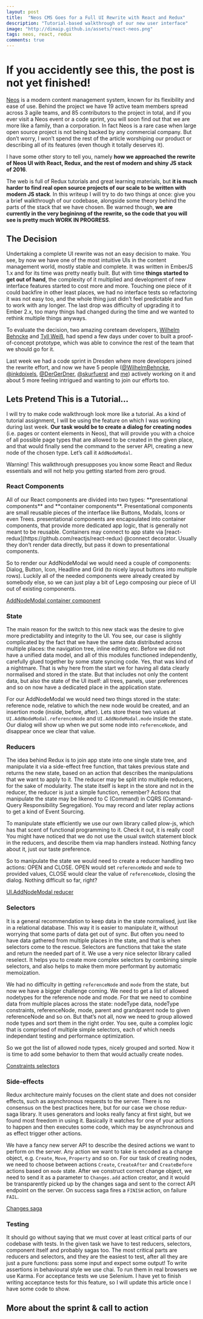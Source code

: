 ```yaml
---
layout: post
title:  "Neos CMS Goes for a Full UI Rewrite with React and Redux"
description: "Tutorial-based walkthrough of our new user interface"
image: "http://dimaip.github.io/assets/react-neos.png"
tags: neos, react, redux
comments: true
---
```


# If you accidently see this, the post is not yet finished!

[Neos](https://neos.io) is a modern content management system, known for its flexibility and ease of use. Behind the project we have 19 active team members spread across 3 agile teams, and 85 contributors to the project in total, and if you ever visit a Neos event or a code sprint, you will soon find out that we are more like a family, than a corporation. In fact Neos is a rare case when large open source project is not being backed by any commercial company.
But don’t worry, I won’t spend the rest of the article worshiping our product or describing all of its features (even though it totally deserves it). 

I have some other story to tell you, namely **how we approached the rewrite of Neos UI with React, Redux, and the rest of modern and shiny JS stack of 2016**.

The web is full of Redux tutorials and great learning materials, but **it is much harder to find real open source projects of our scale to be written with modern JS stack**. In this writeup I will try to do two things at once: give you a brief walkthrough of our codebase, alongside some theory behind the parts of the stack that we have chosen. Be warned though, **we are currently in the very begininng of the rewrite, so the code that you will see is pretty much WORK IN PROGRESS**.

## The Decision

Undertaking a complete UI rewrite was not an easy decision to make. You see, by now we have one of the most intuitive UIs in the content management world, mostly stable and complete. It was written in EmberJS 1.x and for its time was pretty neatly built. But with time **things started to get out of hand**, the complexity of it multiplied and development of new interface features started to cost more and more. Touching one piece of it could backfire in other least places, we had no interface tests so refactoring it was not easy too, and the whole thing just didn’t feel predictable and fun to work with any longer. The last drop was difficulty of upgrading it to Ember 2.x, too many things had changed during the time and we wanted to rethink multiple things anyways.

To evaluate the decision, two amazing coreteam developers, [Wilhelm Behncke](https://twitter.com/WilhelmBehncke) and [Tyll Weiß](https://twitter.com/inkdpixels), had spend a few days under cover to built a proof-of-concept prototype, which was able to convince the rest of the team that we should go for it.

Last week we had a code sprint in Dresden where more developers joined the rewrite effort, and now we have 5 people ([@WilhelmBehncke](https://twitter.com/WilhelmBehncke), [@inkdpixels](https://twitter.com/inkdpixels), [@DerGerDner](https://twitter.com/DerGerDner), [@skurfuerst](https://twitter.com/skurfuerst) and [me](https://twitter.com/dimaip)) actively working on it and about 5 more feeling intrigued and wanting to join our efforts too.

## Lets Pretend This is a Tutorial...

I will try to make code walkthrough look more like a tutorial. As a kind of tutorial assignment, I will be using the feature on which I was working during last week. **Our task would be to create a dialog for creating nodes** (i.e. pages or content elements in Neos), that will provide you with a choice of all possible page types that are allowed to be created in the given place, and that would finally send the command to the server API, creating a new node of the chosen type. Let’s call it `AddNodeModal`.

<aside class="Callout Warning" markdown="1">Warning! This walkthrough presupposes you know some React and Redux essentials and will not help you getting started from zero groud.
</aside>

### React Components

<aside class="Callout Info" markdown="1">All of our React components are divided into two types: **presentational components** and **container components**. Presentational components are small reusable pieces of the interface like Buttons, Modals, Icons or even Trees.
presentational components are encapsulated into container components, that provide more dedicated app logic, that is generally not meant to be reusable. Containers may connect to app state via [react-redux](https://github.com/reactjs/react-redux) @connect decorator. Usually they don’t render data directly, but pass it down to presentational components.
</aside>

So to render our AddNodeModal we would need a couple of components: Dialog, Button, Icon, Headline and Grid (to nicely layout buttons into multiple rows). Luckily all of the needed components were already created by somebody else, so we can just play a bit of Lego composing our piece of UI out of existing components.

<a target="_blank" class="Button" href="https://github.com/PackageFactory/PackageFactory.Guevara/blob/9e06fdd96c1627a262c42b8405c1f128de972fa4/Resources/Private/JavaScript/Host/Containers/AddNodeModal/index.js">AddNodeModal container component</a>

### State

<aside class="Callout Info" markdown="1">
The main reason for the switch to this new stack was the desire to give more predictability and integrity to the UI. You see, our case is slightly complicated by the fact that we have the same data distributed across multiple places: the navigation tree, inline editing etc. Before we did not have a unified data model, and all of this modules functioned independently, carefully glued together by some state syncing code. Yes, that was kind of a nightmare.
That is why here from the start we for having all data clearly normalised and stored in the state. But that includes not only the content data, but also the state of the UI itself: all trees, panels, user preferences and so on now have a dedicated place in the application state.
</aside>

For our AddNodeModal we would need two things stored in the state: reference node, relative to which the new node would be created, and an insertion mode (inside, before, after). Lets store these two values at `UI.AddNodeModal.referenceNode` and `UI.AddNodeModal.mode` inside the state.
Our dialog will show up when we put some node into `referenceNode`, and disappear once we clear that value.


### Reducers

<aside class="Callout Info" markdown="1">The idea behind Redux is to join app state into one single state tree, and manipulate it via a side-effect free function, that takes previous state and returns the new state, based on an action that describes the manipulations that we want to apply to it. The reducer may be split into multiple reducers, for the sake of modularity. The state itself is kept in the store and not in the reducer, the reducer is just a simple function, remember?
Actions that manipulate the state may be likened to C (Command) in CQRS (Command-Query Responsibility Segregation). You may record and later replay actions to get a kind of Event Sourcing.

To manipulate state efficiently we use our own library called plow-js, which has that scent of functional programming to it. Check it out, it is really cool!
You might have noticed that we do not use the usual switch statement block in the reducers, and describe them via map handlers instead. Nothing fancy about it, just our taste preference.
</aside>

So to manipulate the state we would need to create a reducer handling two actions: OPEN and CLOSE. OPEN would set `referenceNode` and `mode` to provided values, CLOSE would clear the value of `referenceNode`, closing the dialog. Nothing difficult so far, right?

<a target="_blank" target="_blank" class="Button" href="https://github.com/PackageFactory/PackageFactory.Guevara/blob/9e06fdd96c1627a262c42b8405c1f128de972fa4/Resources/Private/JavaScript/Host/Redux/UI/AddNodeModal/index.js">UI.AddNodeModal reducer</a>

### Selectors

<aside class="Callout Info" markdown="1">It is a general recommendation to keep data in the state normalised, just like in a relational database. This way it is easier to manipulate it, without worrying that some parts of data get out of sync. But often you need to have data gathered from multiple places in the state, and that is when selectors come to the rescue. Selectors are functions that take the state and return the needed part of it. We use a very nice selector library called reselect. It helps you to create more complex selectors by combining simple selectors, and also helps to make them more performant by automatic memoization.
</aside>

We had no difficulty in getting `referenceNode` and `mode` from the state, but now we have a bigger challenge coming. We need to get a list of allowed nodetypes for the reference node and mode. For that we need to combine data from multiple places across the state: nodeType data, nodeType constraints, referenceNode, mode, parent and grandparent node to given referenceNode and so on. But that’s not all, now we need to group allowed node types and sort them in the right order. You see, quite a complex logic that is comprised of multiple simple selectors, each of which needs independant testing and performance optimization.

So we got the list of allowed node types, nicely grouped and sorted. Now it is time to add some behavior to them that would actually create nodes.

<a target="_blank" class="Button" href="https://github.com/PackageFactory/PackageFactory.Guevara/blob/9e06fdd96c1627a262c42b8405c1f128de972fa4/Resources/Private/JavaScript/Host/Selectors/CR/Constraints/index.js">Constraints selectors</a>

### Side-effects

<aside class="Callout Info" markdown="1">Redux architecture mainly focuses on the client state and does not consider effects, such as asynchronous requests to the server. There is no consensus on the best practices here, but for our case we chose redux-saga library. It uses generators and looks really fancy at first sight, but we found most freedom in using it. Basically it watches for one of your actions to happen and then executes some code, which may be asynchronous and as effect trigger other actions.
</aside>

We have a fancy new server API to describe the desired actions we want to perform on the server. Any action we want to take is encoded as a change object, e.g. `Create`, `Move`, `Property` and so on. For our task of creating nodes, we need to choose between actions `Create`, `CreateAfter` and `CreateBefore` actions based on `mode` state. After we construct correct change object, we need to send it as a parameter to `Changes.add` action creator, and it would be transparently picked up by the changes saga and sent to the correct API endpoint on the server. On success saga fires a `FINISH` action, on failure `FAIL`.

<a target="_blank" class="Button" href="https://github.com/PackageFactory/PackageFactory.Guevara/blob/9e06fdd96c1627a262c42b8405c1f128de972fa4/Resources/Private/JavaScript/Host/Redux/Sagas/Changes/index.js">Changes saga</a>

### Testing

It should go without saying that we must cover at least critical parts of our codebase with tests. In the given task we have to test reducers, selectors, component itself and probably sagas too. The most critical parts are reducers and selectors, and they are the easiest to test, after all they are just a pure functions: pass some input and expect some output!
To write assertions in behavioural style we use chai. To run them in real browsers we use Karma. For acceptance tests we use Selenium.
I have yet to finish writing acceptance tests for this feature, so I will update this article once I have some code to show.

## More about the sprint & call to action

